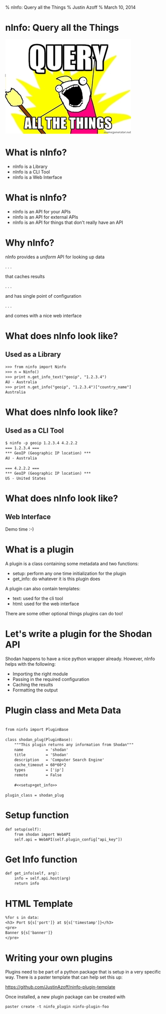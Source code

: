 % nInfo: Query all the Things
% Justin Azoff
% March 10, 2014

# nInfo: Query all the Things

![](../meme.jpeg "Query all the Things")

# What is nInfo?

- nInfo is a Library
- nInfo is a CLI Tool
- nInfo is a Web Interface

# What is nInfo?

- nInfo is an API for your APIs
- nInfo is an API for external APIs
- nInfo is an API for things that don't really have an API

# Why nInfo?

nInfo provides a *uniform* API for looking up data

. . .

that caches results

. . .

and has single point of configuration

. . .

and comes with a nice web interface


# What does nInfo look like?

## Used as a Library

~~~~~~~~~~~~~~~~~~ {.python}
>>> from ninfo import Ninfo
>>> n = Ninfo()
>>> print n.get_info_text("geoip", "1.2.3.4")
AU - Australia
>>> print n.get_info("geoip", "1.2.3.4")["country_name"]
Australia
~~~~~~~~~~~~~~~~~~

# What does nInfo look like?

## Used as a CLI Tool

~~~~~~~~~~~~~~~~~~
$ ninfo -p geoip 1.2.3.4 4.2.2.2
=== 1.2.3.4 ===
*** GeoIP (Geographic IP location) ***
AU - Australia

=== 4.2.2.2 ===
*** GeoIP (Geographic IP location) ***
US - United States
~~~~~~~~~~~~~~~~~~

# What does nInfo look like?

## Web Interface

Demo time :-)

# What is a plugin

A plugin is a class containing some metadata and two functions:

- setup: perform any one time initialization for the plugin
- get_info: do whatever it is this plugin does

A plugin can also contain templates:

- text: used for the cli tool
- html: used for the web interface

There are some other optional things plugins can do too!

# Let's write a plugin for the Shodan API

Shodan happens to have a nice python wrapper already.  However, nInfo helps
with the following:

- Importing the right module
- Passing in the required configuration
- Caching the results
- Formatting the output

# Plugin class and Meta Data

~~~~~~~~~~~~~~~~~~ {.python}

from ninfo import PluginBase

class shodan_plug(PluginBase):
    """This plugin returns any information from Shodan"""
    name          = 'shodan'
    title         = 'Shodan'
    description   = 'Computer Search Engine'
    cache_timeout = 60*60*2
    types         = ['ip']
    remote        = False

    #<<setup+get_info>>

plugin_class = shodan_plug

~~~~~~~~~~~~~~~~~~

# Setup function

~~~~~~~~~~~~~~~~~~ {.python}
def setup(self):
    from shodan import WebAPI
    self.api = WebAPI(self.plugin_config["api_key"])
~~~~~~~~~~~~~~~~~~

# Get Info function
~~~~~~~~~~~~~~~~~~ {.python}
def get_info(self, arg):
    info = self.api.host(arg)
    return info
~~~~~~~~~~~~~~~~~~

# HTML Template

~~~~~~~~~~~~~~~~~~ {.html}
%for s in data:
<h3> Port ${s['port']} at ${s['timestamp']}</h3>
<pre>
Banner ${s['banner']}
</pre>
~~~~~~~~~~~~~~~~~~

# Writing your own plugins

Plugins need to be part of a python package that is setup in a very specific
way.  There is a paster template that can help set this up:

<https://github.com/JustinAzoff/ninfo-plugin-template>

Once installed, a new plugin package can be created with

    paster create -t ninfo_plugin ninfo-plugin-foo
